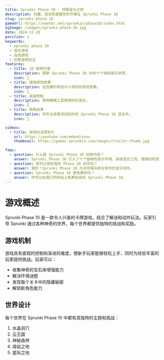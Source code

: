 ```yaml
---
title: Sprunki Phase 10 - 终极音乐之旅
description: 创建、混合和掌握你的节奏在 Sprunki Phase 10
slug: sprunki-phase-10
gameUrl: https://wowtbc.net/sprunkin/phase10/index.html
ogImage: /images/sprunki-phase-10.jpg
date: 2024-12-28
position: 1
keywords:
  - sprunki phase 10
  - 音乐游戏
  - 在线游戏
  - 创意游戏玩法
features:
  - title: 10 独特环境
    description: 探索 Sprunki Phase 10 中的十个独特音乐世界。
    icon: 🎵
  - title: 增强视觉效果
    description: 在创建时体验令人惊叹的视觉效果。
    icon: 🎨
  - title: 高级控制
    description: 使用精确工具微调你的混合。
    icon: 🎚️  
  - title: 特殊效果
    description: 将专业效果添加到你的 Sprunki Phase 10 混合中。
    icon: 💫

videos:
  - title: 游戏玩法预告片
    url: https://youtube.com/embed/xxxx
    thumbnail: https://games.sprunkix.com/images/trailer-thumb.jpg

faqs:
  - question: 什么是 Sprunki Phase 10 的新内容？
    answer: Sprunki Phase 10 引入了十个独特的音乐环境、高级混合工具、增强的视觉效果和扩展的声音库，同时保持你喜爱的直观游戏玩法。
  - question: 我可以保存我的 Phase 10 创作吗？
    answer: 是的！Sprunki Phase 10 允许你保存和分享你的音乐创作。
  - question: Sprunki Phase 10 是免费的吗？
    answer: 你可以在我们的网站上免费在线玩 Sprunki Phase 10。
---
```


# 游戏概述

Sprunki Phase 10 是一款令人兴奋的卡牌游戏，结合了解谜和动作玩法。玩家引导 Sprunki 通过各种神奇的世界，每个世界都提供独特的挑战和奖励。

## 游戏机制

游戏具有直观的控制和渐进的难度，使新手玩家能够轻松上手，同时为经验丰富的玩家提供挑战。玩家可以：

- 收集神奇的宝石来增强能力
- 解决环境谜题
- 发现每个关卡中的隐藏秘密
- 解锁新角色能力

## 世界设计

每个世界在 Sprunki Phase 10 中都有其独特的主题和挑战：

1. 水晶洞穴
2. 云王国
3. 神秘森林
4. 熔岩之地
5. 星际之地